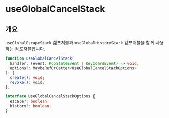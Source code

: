 # useGlobalCancelStack

## 개요

`useGlobalEscapeStack` 컴포저블과 `useGlobalHistoryStack` 컴포저블을 함께 사용하는 컴포저블입니다.

```ts
function useGlobalCancelStack(
  handler: (event: PopStateEvent | KeyboardEvent) => void,
  options?: MaybeRefOrGetter<UseGlobalCancelStackOptions>
): {
  create(): void;
  revoke(): void;
};

interface UseGlobalCancelStackOptions {
  escape?: boolean;
  history?: boolean;
}
```
